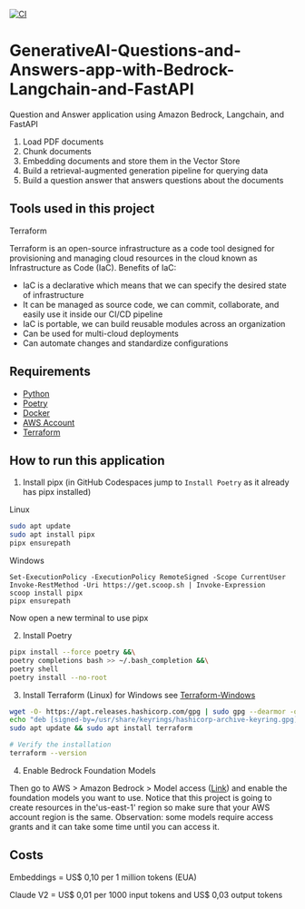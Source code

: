 [![CI](https://github.com/mathewsrc/GenerativeAI-Questions-and-Answers-app-with-Bedrock-Langchain-and-FastAPI/actions/workflows/ci.yml/badge.svg)](https://github.com/mathewsrc/GenerativeAI-Questions-and-Answers-app-with-Bedrock-Langchain-and-FastAPI/actions/workflows/ci.yml)

# GenerativeAI-Questions-and-Answers-app-with-Bedrock-Langchain-and-FastAPI
Question and Answer application using Amazon Bedrock, Langchain, and FastAPI


1. Load PDF documents
2. Chunk documents
3. Embedding documents and store them in the Vector Store
4. Build a retrieval-augmented generation pipeline for querying data
5. Build a question answer that answers questions about the documents


## Tools used in this project

Terraform

Terraform is an open-source infrastructure as a code tool designed for provisioning and managing cloud resources in the cloud known as Infrastructure as Code (IaC).
Benefits of IaC:
- IaC is a declarative which means that we can specify the desired state of infrastructure
- It can be managed as source code, we can commit, collaborate, and easily use it inside our CI/CD pipeline
- IaC is portable, we can build reusable modules across an organization
- Can be used for multi-cloud deployments
- Can automate changes and standardize configurations



## Requirements
- [Python](https://www.python.org/downloads/)
- [Poetry](https://python-poetry.org/docs/#installation)
- [Docker](https://docs.docker.com/desktop/install/windows-install/)
- [AWS Account](https://aws.amazon.com/resources/create-account/)
- [Terraform](https://developer.hashicorp.com/terraform/install?product_intent=terraform)

## How to run this application

1. Install pipx (in GitHub Codespaces jump to `Install Poetry` as it already has pipx installed)

Linux
```bash
sudo apt update
sudo apt install pipx
pipx ensurepath
```

Windows
```
Set-ExecutionPolicy -ExecutionPolicy RemoteSigned -Scope CurrentUser
Invoke-RestMethod -Uri https://get.scoop.sh | Invoke-Expression
scoop install pipx
pipx ensurepath
```
Now open a new terminal to use pipx

2. Install Poetry
```bash
pipx install --force poetry &&\
poetry completions bash >> ~/.bash_completion &&\
poetry shell
poetry install --no-root
```

3. Install Terraform (Linux) for Windows see [Terraform-Windows](https://developer.hashicorp.com/terraform/install#Windows)
```bash
wget -O- https://apt.releases.hashicorp.com/gpg | sudo gpg --dearmor -o /usr/share/keyrings/hashicorp-archive-keyring.gpg
echo "deb [signed-by=/usr/share/keyrings/hashicorp-archive-keyring.gpg] https://apt.releases.hashicorp.com $(lsb_release -cs) main" | sudo tee /etc/apt/sources.list.d/hashicorp.list
sudo apt update && sudo apt install terraform

# Verify the installation
terraform --version
```

4. Enable Bedrock Foundation Models

Then go to AWS > Amazon Bedrock > Model access ([Link](https://us-east-1.console.aws.amazon.com/bedrock/home?region=us-east-1#/modelaccess)) and enable the foundation models you want to use. Notice that this project is going to create resources in the'us-east-1' region so make sure that your AWS account region is the same. Observation: some models require access grants and it can take some time until you can access it.

## Costs

Embeddings = US$ 0,10 per 1 million tokens (EUA)

Claude V2 =  US$ 0,01 per 1000 input tokens and US$ 0,03 output tokens 
